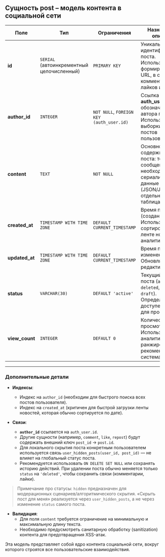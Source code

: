 ## Сущность **post** – модель контента в социальной сети

| Поле           | Тип                                       | Ограничения                              | Назначение / описание                                                                                                                         |
| -------------- | ----------------------------------------- | ---------------------------------------- | --------------------------------------------------------------------------------------------------------------------------------------------- |
| **id**         | `SERIAL` (автоинкрементный целочисленный) | `PRIMARY KEY`                            | Уникальный идентификатор поста. Используется для формирования URL, в ссылках комментариев, лайков и репостов.                                 |
| **author_id**  | `INTEGER`                                 | `NOT NULL`, `FOREIGN KEY (auth_user.id)` | Ссылка на **auth_user**, обозначающая автора поста. Используется для выборки всех постов пользователя.                                        |
| **content**    | `TEXT`                                    | `NOT NULL`                               | Основное содержимое поста: текстовое сообщение и, при необходимости, сериализованные данные о медиа (JSON/JSONB или отдельная таблица-связь). |
| **created_at** | `TIMESTAMP WITH TIME ZONE`                | `DEFAULT CURRENT_TIMESTAMP`              | Время публикации (создания) поста. Используется для сортировки в ленте новостей и аналитики.                                                  |
| **updated_at** | `TIMESTAMP WITH TIME ZONE`                | `DEFAULT CURRENT_TIMESTAMP`              | Время последнего изменения поста. Обновляется при редактировании.                                                                             |
| **status**     | `VARCHAR(30)`                             | `DEFAULT 'active'`                       | Текущий статус поста (`active`, `deleted`, `hidden`, `draft`). Определяет, доступен ли пост для просмотра.                                    |
| **view_count** | `INTEGER`                                 | `DEFAULT 0`                              | Количество просмотров поста. Используется для аналитики и ранжирования в рекомендательных системах.                                           |

---

### Дополнительные детали

- **Индексы**:

  - Индекс на `author_id` (необходим для быстрого поиска всех постов пользователя).
  - Индекс на `created_at` (критичен для быстрой загрузки ленты новостей, которая обычно сортируется по дате).

- **Связи**:

  - **`author_id`** ссылается на `auth_user.id`.
  - Другие сущности (например, `comment`, `like`, `repost`) будут содержать внешний ключ `post_id` → `post.id`.
  - Для локального скрытия поста конкретным пользователем используется связь `user_hidden_posts(user_id, post_id)` — не влияет на глобальный статус поста.
  - Рекомендуется использовать `ON DELETE SET NULL` или сохранять историю действий. При удалении поста обычно меняется только `status` на `'deleted'`, чтобы сохранить связи (комментарии, лайки).

> Примечание про статусы: `hidden` предназначен для модерационных сценариев/алгоритмического скрытия. «Скрыть пост для меня» реализуется через `user_hidden_posts`, а не через изменение `status` самого поста.

- **Валидация**:
  - Для поля `content` требуется ограничение на минимальную и максимальную длину текста.
  - Необходимо предусмотреть санитарную обработку (sanitization) контента для предотвращения XSS-атак.

Эта модель представляет собой ядро контента социальной сети, вокруг которого строятся все пользовательские взаимодействия.
